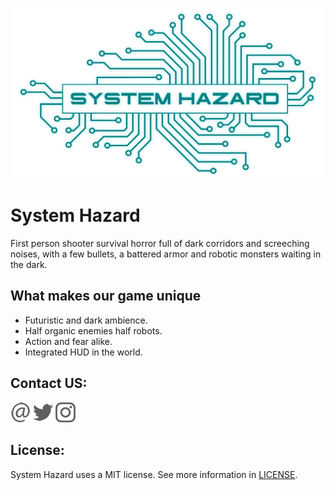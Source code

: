 ![Image of menu flow](https://github.com/azsumas/HorrorShooter/blob/master/WikiResources/game_logo_lightver.png)  

# System Hazard
First person shooter survival horror full of dark corridors and screeching noises, with a few bullets, a battered armor and robotic monsters waiting in the dark.

## What makes our game unique
- Futuristic and dark ambience.
- Half organic enemies half robots.
- Action and fear alike.
- Integrated HUD in the world.

## Contact US: 
[<img src="https://github.com/azsumas/HorrorShooter/blob/master/WikiResources/arroba_logo.png">](mailto:gamedefendersco@gmail.com)
[<img src="https://github.com/azsumas/HorrorShooter/blob/master/WikiResources/twitter_logo.png">](https://twitter.com/GameDefendersCo)
[<img src="https://github.com/azsumas/HorrorShooter/blob/master/WikiResources/insta_logo.png">](https://www.instagram.com/gamedefendersco)


## License: 
System Hazard uses a MIT license. See more information in [LICENSE](LICENSE).
